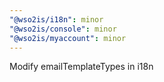 ```yaml
---
"@wso2is/i18n": minor
"@wso2is/console": minor
"@wso2is/myaccount": minor
---
```


Modify emailTemplateTypes in i18n
